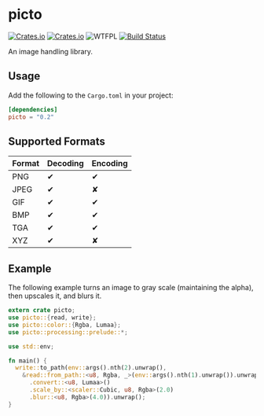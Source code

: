 picto
=====
[![Crates.io](https://img.shields.io/crates/v/picto.svg)](https://crates.io/crates/picto) [![Crates.io](https://img.shields.io/crates/d/picto.svg)](https://crates.io/crates/picto) ![WTFPL](http://img.shields.io/badge/license-WTFPL-blue.svg) [![Build Status](https://api.travis-ci.org/kbknapp/clap-rs.svg?branch=master)](https://travis-ci.org/meh/rust-picto)

An image handling library.

Usage
-----
Add the following to the `Cargo.toml` in your project:

```toml
[dependencies]
picto = "0.2"
```

Supported Formats
-----------------
| Format | Decoding | Encoding |
|--------|----------|----------|
| PNG    | ✔        | ✔        |
| JPEG   | ✔        | ✘        |
| GIF    | ✔        | ✔        |
| BMP    | ✔        | ✔        |
| TGA    | ✔        | ✔        |
| XYZ    | ✔        | ✘        |

Example
-------
The following example turns an image to gray scale (maintaining the alpha),
then upscales it, and blurs it.

```rust
extern crate picto;
use picto::{read, write};
use picto::color::{Rgba, Lumaa};
use picto::processing::prelude::*;

use std::env;

fn main() {
  write::to_path(env::args().nth(2).unwrap(),
    &read::from_path::<u8, Rgba, _>(env::args().nth(1).unwrap()).unwrap()
      .convert::<u8, Lumaa>()
      .scale_by::<scaler::Cubic, u8, Rgba>(2.0)
      .blur::<u8, Rgba>(4.0)).unwrap();
}
```
